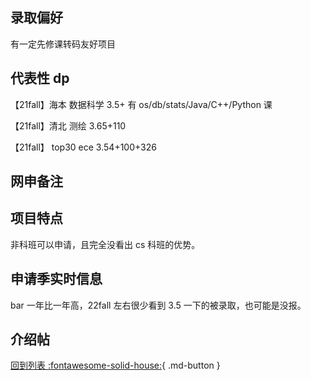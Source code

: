 ## 录取偏好

有一定先修课转码友好项目

## 代表性 dp

【21fall】海本 数据科学 3.5+ 有 os/db/stats/Java/C++/Python 课

【21fall】清北 测绘 3.65+110

【21fall】 top30 ece 3.54+100+326

## 网申备注

## 项目特点

非科班可以申请，且完全没看出 cs 科班的优势。

## 申请季实时信息

bar 一年比一年高，22fall 左右很少看到 3.5 一下的被录取，也可能是没报。

## 介绍帖

[回到列表 :fontawesome-solid-house:](选校梯度.md){ .md-button }
